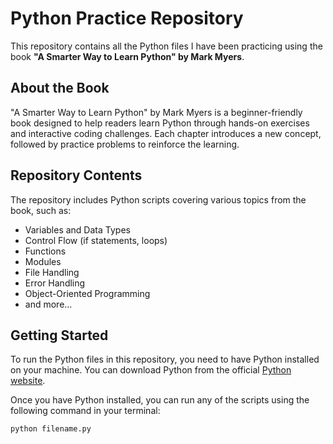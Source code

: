 # Python Practice Repository

This repository contains all the Python files I have been practicing using the book **"A Smarter Way to Learn Python" by Mark Myers**.

## About the Book

"A Smarter Way to Learn Python" by Mark Myers is a beginner-friendly book designed to help readers learn Python through hands-on exercises and interactive coding challenges. Each chapter introduces a new concept, followed by practice problems to reinforce the learning.

## Repository Contents

The repository includes Python scripts covering various topics from the book, such as:

- Variables and Data Types
- Control Flow (if statements, loops)
- Functions
- Modules
- File Handling
- Error Handling
- Object-Oriented Programming
- and more...

## Getting Started

To run the Python files in this repository, you need to have Python installed on your machine. You can download Python from the official [Python website](https://www.python.org/).

Once you have Python installed, you can run any of the scripts using the following command in your terminal:

```sh
python filename.py
